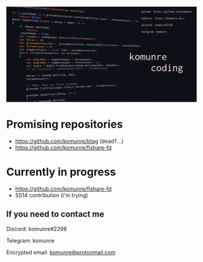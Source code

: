 ![my-card](me-code.png)

# Promising repositories
* https://github.com/komunre/btag (dead?...)
* https://github.com/komunre/fishare-fd

# Currently in progress
* https://github.com/komunre/fishare-fd
* SS14 contribution (i'm trying)

## If you need to contact me
Discord: komunre#2298

Telegram: komunre

Encrypted email: komunre@protonmail.com

<!--
**komunre/komunre** is a ✨ _special_ ✨ repository because its `README.md` (this file) appears on your GitHub profile.

Here are some ideas to get you started:

- 🔭 I’m currently working on ...
- 🌱 I’m currently learning ...
- 👯 I’m looking to collaborate on ...
- 🤔 I’m looking for help with ...
- 💬 Ask me about ...
- 📫 How to reach me: ...
- 😄 Pronouns: ...
- ⚡ Fun fact: ...
-->
